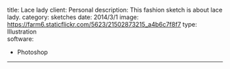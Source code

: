 title: Lace lady
client: Personal
description: This fashion sketch is about lace lady.
category: sketches
date: 2014/3/1
image: https://farm6.staticflickr.com/5623/21502873215_a4b6c7f8f7
type: Illustration	
software:
- Photoshop
---
